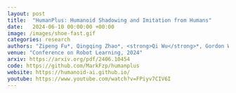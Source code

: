 ```yaml
---
layout: post
title:  "HumanPlus: Humanoid Shadowing and Imitation from Humans"
date:   2024-06-10 00:00:00 +00:00
image: /images/shoe-fast.gif
categories: research
authors: "Zipeng Fu*, Qingqing Zhao*, <strong>Qi Wu</strong>*, Gordon Wetzstein, Chelsea Finn"
venue: "Conference on Robot Learning, 2024"
arxiv: https://arxiv.org/pdf/2406.10454
code: https://github.com/MarkFzp/humanplus
website: https://humanoid-ai.github.io/
youtube: https://www.youtube.com/watch?v=FPiyv7CIV6I
---
```

